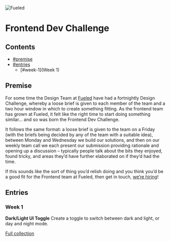 ![Fueled](https://fueled.com/assets/images/logo.png)

# Frontend Dev Challenge

## Contents
- [#premise](Premise)
- [#entries](Entries)
  - [#week-1](Week 1)

## Premise

For some time the Design Team at [Fueled](https://fueled.com) have had a fortnightly Design Challenge, whereby a loose brief is given to each member of the team and a two hour window in which to create something fitting. As the frontend team has grown at Fueled, it felt like the right time to start doing something similar… and so was born the Frontend Dev Challenge.

It follows the same format: a loose brief is given to the team on a Friday (with the briefs being decided by any of the team with a suitable idea), between Monday and Wednesday we build our solutions, and then on our weekly team call we each present our submission providing rationale and opening up a discussion – typically people talk about the bits they enjoyed, found tricky, and areas they’d have further elaborated on if they’d had the time.

If this sounds like the sort of thing you’d relish doing and you think you’d be a good fit for the Frontend team at Fueled, then get in touch, [we’re hiring](https://fueled.com/jobs)!

## Entries

### Week 1

**Dark/Light UI Toggle** Create a toggle to switch between dark and light, or day and night mode.

[Full collection](https://codepen.io/collection/AMojbZ/)
